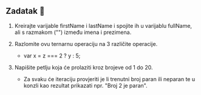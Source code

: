 ## Zadatak 📝

1. Kreirajte varijable firstName i lastName i spojite ih u varijablu fullName, ali s razmakom ("") između imena i prezimena.

2. Razlomite ovu ternarnu operaciju na 3 različite operacije.

    - var x = z === 2 ? y : 5;

3. Napišite petlju koja će prolaziti kroz brojeve od 1 do 20.
    - Za svaku će iteraciju provjeriti je li trenutni broj paran ili neparan te u konzli kao rezultat prikazati npr. "Broj 2 je paran".
